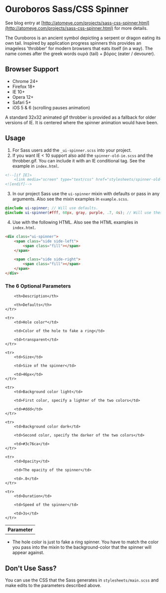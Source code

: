 # Ouroboros Sass/CSS Spinner

See blog entry at [http://atomeye.com/projects/sass-css-spinner.html](http://atomeye.com/projects/sass-css-spinner.html) for more details.

The Ouroboros is an ancient symbol depicting a serpent or dragon eating its own tail. Inspired by application progress spinners this provides an imageless 'throbber' for modern browsers that eats itself (in a way).
The name comes after the greek words ουρά (tail) + βόρος (eater / devourer).

## Browser Support

- Chrome 24+
- Firefox 18+
- IE 10+
- Opera 12+
- Safari 5+
- iOS 5 &amp; 6 (scrolling pauses animation)

A standard 32x32 animated gif throbber is provided as a fallback for older versions of IE. It is centered where the spinner animation would have been.

## Usage

1. For Sass users add the `_ui-spinner.scss` into your project.
2. If you want IE < 10 support also add the `spinner-old-ie.scss` and the throbber.gif. You can include it with an IE conditional tag. See the example in `index.html`.

```html
<!--[if IE]>
	<link media="screen" type="text/css" href="stylesheets/spinner-old-ie.css" rel="stylesheet" />
<![endif]-->
```

3. In our project Sass use the `ui-spinner` mixin with defaults or pass in any arguments. Also see the mixin examples in `example.scss`.

```scss
@include ui-spinner; // Will use defaults.
@include ui-spinner(#fff, 60px, gray, purple, .7, 4s); // Will use these variables.
```

4. Use with the following HTML. Also see the HTML examples in `index.html`.

```html
<div class="ui-spinner">
	<span class="side side-left">
		<span class="fill"></span>
	</span>

	<span class="side side-right">
		<span class="fill"></span>
	</span>
</div>
```

### The 6 Optional Parameters

<table>
	<tr>
		<th>Parameter</th>

		<th>Description</th>

		<th>Defaults</th>
	</tr>

	<tr>
		<td>Hole color*</td>

		<td>Color of the hole to fake a ring</td>

		<td>transparent</td>
	</tr>

	<tr>
		<td>Size</td>

		<td>Size of the spinner</td>

		<td>46px</td>
	</tr>

	<tr>
		<td>Background color light</td>

		<td>First color, specify a lighter of the two colors</td>

		<td>#ddd</td>
	</tr>

	<tr>
		<td>Background color dark</td>

		<td>Second color, specify the darker of the two colors</td>

		<td>#3c76ca</td>
	</tr>

	<tr>
		<td>Opacity</td>

		<td>The opacity of the spinner</td>

		<td>.8</td>
	</tr>

	<tr>
		<td>Duration</td>

		<td>Speed of the spinner</td>

		<td>3s</td>
	</tr>
</table>

* The hole color is just to fake a ring spinner. You have to match the color you pass into the mixin to the background-color that the spinner will appear against.

## Don't Use Sass?

You can use the CSS that the Sass generates in `stylesheets/main.scss` and make edits to the parameters described above.
